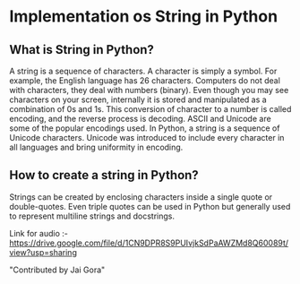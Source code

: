 # Implementation os String in Python

## What is String in Python?

A string is a sequence of characters. A character is simply a symbol. For example, the English language has 26 characters. Computers do not deal with characters, they deal with numbers (binary). Even though you may see characters on your screen, internally it is stored and manipulated as a combination of 0s and 1s. This conversion of character to a number is called encoding, and the reverse process is decoding. ASCII and Unicode are some of the popular encodings used. In Python, a string is a sequence of Unicode characters. Unicode was introduced to include every character in all languages and bring uniformity in encoding.

## How to create a string in Python?

Strings can be created by enclosing characters inside a single quote or double-quotes. Even triple quotes can be used in Python but generally used to represent multiline strings and docstrings.

Link for audio :- https://drive.google.com/file/d/1CN9DPR8S9PUIvjkSdPaAWZMd8Q60089t/view?usp=sharing

"Contributed by Jai Gora"
